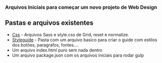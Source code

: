 ### Arquivos Iniciais para começar um novo projeto de Web Design

## Pastas e arquivos existentes

* [Css](https://github.com/Karimmbk/arquivos-iniciais/tree/master/css) - Arquivos Sass e style.css de Grid, reset e normalize.
* [Styleguide](https://github.com/Karimmbk/arquivos-iniciais/tree/master/styleguide) - Pasta com um arquivo basico para criar o guide com estilos dos botões, paragrafos, fontes....
* Um arquivo index.html puro sem nada dentro
* Um arquivo package.json com os arquivos iniciais para rodar gulp
